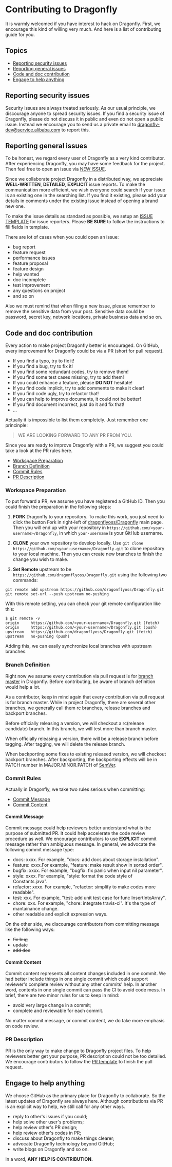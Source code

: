 # Contributing to Dragonfly

It is warmly welcomed if you have interest to hack on Dragonfly. First, we encourage this kind of willing very much. And here is a list of contributing guide for you.

## Topics

* [Reporting security issues](#reporting-security-issues)
* [Reporting general issues](#reporting-general-issues)
* [Code and doc contribution](#code-and-doc-contribution)
* [Engage to help anything](#engage-to-help-anything)

## Reporting security issues

Security issues are always treated seriously. As our usual principle, we discourage anyone to spread security issues. If you find a security issue of Dragonfly, please do not discuss it in public and even do not open a public issue. Instead we encourage you to send us a private email to  [dragonfly-dev@service.alibaba.com](mailto:dragonfly-dev@service.alibaba.com) to report this.

## Reporting general issues

To be honest, we regard every user of Dragonfly as a very kind contributor. After experiencing Dragonfly, you may have some feedback for the project. Then feel free to open an issue via [NEW ISSUE](https://github.com/dragonflyoss/Dragonfly/issues/new).

Since we collaborate project Dragonfly in a distributed way, we appreciate **WELL-WRITTEN**, **DETAILED**, **EXPLICIT** issue reports. To make the communication more efficient, we wish everyone could search if your issue is an existing one in the searching list. If you find it existing, please add your details in comments under the existing issue instead of opening a brand new one.

To make the issue details as standard as possible, we setup an [ISSUE TEMPLATE](./.github/ISSUE_TEMPLATE.md) for issue reporters. Please **BE SURE** to follow the instructions to fill fields in template.

There are lot of cases when you could open an issue:

* bug report
* feature request
* performance issues
* feature proposal
* feature design
* help wanted
* doc incomplete
* test improvement
* any questions on project
* and so on

Also we must remind that when filing a new issue, please remember to remove the sensitive data from your post. Sensitive data could be password, secret key, network locations, private business data and so on.

## Code and doc contribution

Every action to make project Dragonfly better is encouraged. On GitHub, every improvement for Dragonfly could be via a PR (short for pull request).

* If you find a typo, try to fix it!
* If you find a bug, try to fix it!
* If you find some redundant codes, try to remove them!
* If you find some test cases missing, try to add them!
* If you could enhance a feature, please **DO NOT** hesitate!
* If you find code implicit, try to add comments to make it clear!
* If you find code ugly, try to refactor that!
* If you can help to improve documents, it could not be better!
* If you find document incorrect, just do it and fix that!
* ...

Actually it is impossible to list them completely. Just remember one princinple:

> WE ARE LOOKING FORWARD TO ANY PR FROM YOU.

Since you are ready to improve Dragonfly with a PR, we suggest you could take a look at the PR rules here.

* [Workspace Preparation](#workspace-preparation)
* [Branch Definition](#branch-definition)
* [Commit Rules](#commit-rules)
* [PR Description](#pr-description)

### Workspace Preparation

To put forward a PR, we assume you have registered a GitHub ID. Then you could finish the preparation in the following steps:

1. **FORK** Dragonfly to your repository. To make this work, you just need to click the button Fork in right-left of [dragonflyoss/Dragonfly](https://github.com/dragonflyoss/Dragonfly) main page. Then you will end up with your repository in `https://github.com/<your-username>/Dragonfly`, in which `your-username` is your GitHub username.
1. **CLONE** your own repository to develop locally. Use `git clone https://github.com/<your-username>/Dragonfly.git` to clone repository to your local machine. Then you can create new branches to finish the change you wish to make.

1. **Set Remote** upstream to be `https://github.com/dragonflyoss/Dragonfly.git` using the following two commands:

```
git remote add upstream https://github.com/dragonflyoss/Dragonfly.git
git remote set-url --push upstream no-pushing
```

With this remote setting, you can check your git remote configuration like this:

```
$ git remote -v
origin     https://github.com/<your-username>/Dragonfly.git (fetch)
origin     https://github.com/<your-username>/Dragonfly.git (push)
upstream   https://github.com/dragonflyoss/Dragonfly.git (fetch)
upstream   no-pushing (push)
```

Adding this, we can easily synchronize local branches with upstream branches.

### Branch Definition

Right now we assume every contribution via pull request is for [branch master](https://github.com/dragonflyoss/Dragonfly/tree/master) in Dragonfly. Before contributing, be aware of branch definition would help a lot.

As a contributor, keep in mind again that every contribution via pull request is for branch master. While in project Dragonfly, there are several other branches, we generally call them rc branches, release branches and backport branches.

Before officially releasing a version, we will checkout a rc(release candidate) branch. In this branch, we will test more than branch master.

When officially releasing a version, there will be a release branch before tagging. After tagging, we will delete the release branch.

When backporting some fixes to existing released version, we will checkout backport branches. After backporting, the backporting effects will be in PATCH number in MAJOR.MINOR.PATCH of [SemVer](http://semver.org/).

### Commit Rules

Actually in Dragonfly, we take two rules serious when committing:

* [Commit Message](#commit-message)
* [Commit Content](#commit-content)

#### Commit Message

Commit message could help reviewers better understand what is the purpose of submitted PR. It could help accelerate the code review procedure as well. We encourage contributors to use **EXPLICIT** commit message rather than ambiguous message. In general, we advocate the following commit message type:

* docs: xxxx. For example, "docs: add docs about storage installation".
* feature: xxxx.For example, "feature: make result show in sorted order".
* bugfix: xxxx. For example, "bugfix: fix panic when input nil parameter".
* style: xxxx. For example, "style: format the code style of Constants.java".
* refactor: xxxx. For example, "refactor: simplify to make codes more readable".
* test: xxx. For example, "test: add unit test case for func InsertIntoArray".
* chore: xxx. For example, "chore: integrate travis-ci". It's the type of mantainance change.
* other readable and explicit expression ways.

On the other side, we discourage contributors from committing message like the following ways:

* ~~fix bug~~
* ~~update~~
* ~~add doc~~

#### Commit Content

Commit content represents all content changes included in one commit. We had better include things in one single commit which could support reviewer's complete review without any other commits' help. In another word, contents in one single commit can pass the CI to avoid code mess. In brief, there are two minor rules for us to keep in mind:

* avoid very large change in a commit;
* complete and reviewable for each commit.

No matter commit message, or commit content, we do take more emphasis on code review.

### PR Description

PR is the only way to make change to Dragonfly project files. To help reviewers better get your purpose, PR description could not be too detailed. We encourage contributors to follow the [PR template](./.github/PULL_REQUEST_TEMPLATE.md) to finish the pull request.

## Engage to help anything

We choose GitHub as the primary place for Dragonfly to collaborate. So the latest updates of Dragonfly are always here. Although contributions via PR is an explicit way to help, we still call for any other ways.

* reply to other's issues if you could;
* help solve other user's problems;
* help review other's PR design;
* help review other's codes in PR;
* discuss about Dragonfly to make things clearer;
* advocate Dragonfly technology beyond GitHub;
* write blogs on Dragonfly and so on.

In a word, **ANY HELP IS CONTRIBUTION.**
